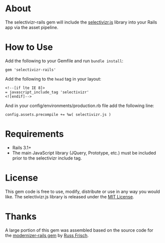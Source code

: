 About
======
The selectivizr-rails gem will include the [selectivizr.js](http://selectivizr.com/) library into your Rails app via the asset pipeline.

How to Use
===========
Add the following to your Gemfile and run `bundle install`:

    gem 'selectivizr-rails'

Add the following to the `head` tag in your layout:

    <!--[if lte IE 8]>
    = javascript_include_tag 'selectivizr'
    <![endif]-->
    
And in your config/environments/production.rb file add the following line:

    config.assets.precompile += %w( selectivizr.js )

Requirements
============
* Rails 3.1+
* The main JavaScript library (JQuery, Prototype, etc.) must be included prior to the selectivizr include tag.

License
=======
This gem code is free to use, modify, distribute or use in any way you would like. The selectivizr.js library is released under the [MIT License](http://www.opensource.org/licenses/mit-license.php).


Thanks
======
A large portion of this gem was assembled based on the source code for the [modernizer-rails gem](https://github.com/russfrisch/modernizr-rails) by [Russ Frisch](https://github.com/russfrisch).

